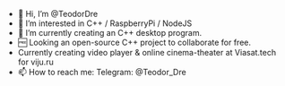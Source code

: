 - 👋 Hi, I’m @TeodorDre
- 👀 I’m interested in C++ / RaspberryPi / NodeJS
- 🌱 I’m currently creating an C++ desktop program.
- 🆓 Looking an open-source C++ project to collaborate for free.
- Currently creating video player & online cinema-theater at Viasat.tech for viju.ru
- 📫 How to reach me: Telegram: @Teodor_Dre
